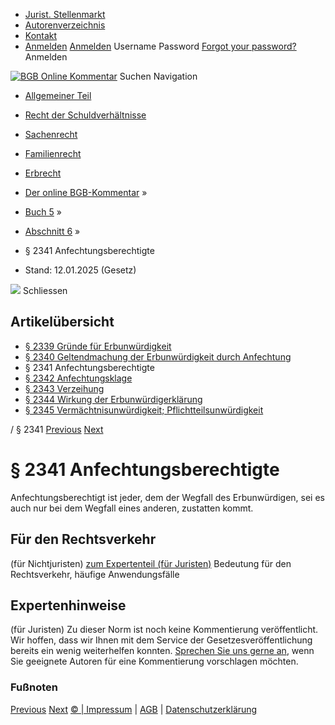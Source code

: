   * [Jurist. Stellenmarkt](https://bgb.kommentar.de/Buch-5/Abschnitt-6/</job-board> "Jurist. Stellenmarkt")
  * [Autorenverzeichnis](https://bgb.kommentar.de/Buch-5/Abschnitt-6/</Autorenverzeichnis> "Autorenverzeichnis")
  * [Kontakt](https://bgb.kommentar.de/Buch-5/Abschnitt-6/</Kontakt>)
  * [Anmelden](https://bgb.kommentar.de/Buch-5/Abschnitt-6/<#login> "show login form") [Anmelden](https://bgb.kommentar.de/Buch-5/Abschnitt-6/<#> "hide login form") Username Password
[Forgot your password?](https://bgb.kommentar.de/Buch-5/Abschnitt-6/</user/forgotpassword>) Anmelden 


[![BGB Online Kommentar](https://bgb.kommentar.de/extension/bgb/design/bgb/images/logo.png)](https://bgb.kommentar.de/Buch-5/Abschnitt-6/</> "BGB Online Kommentar")
Suchen
Navigation
  * [Allgemeiner Teil](https://bgb.kommentar.de/Buch-5/Abschnitt-6/</Buch-1>)
  * [Recht der Schuldverhältnisse](https://bgb.kommentar.de/Buch-5/Abschnitt-6/</Buch-2>)
  * [Sachenrecht](https://bgb.kommentar.de/Buch-5/Abschnitt-6/</Buch-3>)
  * [Familienrecht](https://bgb.kommentar.de/Buch-5/Abschnitt-6/</Buch-4>)
  * [Erbrecht](https://bgb.kommentar.de/Buch-5/Abschnitt-6/</Buch-5>)


  * [Der online BGB-Kommentar](https://bgb.kommentar.de/Buch-5/Abschnitt-6/</>) »
  * [Buch 5](https://bgb.kommentar.de/Buch-5/Abschnitt-6/</Buch-5>) »
  * [Abschnitt 6](https://bgb.kommentar.de/Buch-5/Abschnitt-6/</Buch-5/Abschnitt-6>) »
  * § 2341 Anfechtungsberechtigte 
  * Stand: 12.01.2025 (Gesetz) 


![](https://vg01.met.vgwort.de/na/1c9909529ead4f509072c06d9081a7d5)
Schliessen 
## Artikelübersicht
  * [ § 2339 Gründe für Erbunwürdigkeit ](https://bgb.kommentar.de/Buch-5/Abschnitt-6/</Buch-5/Abschnitt-6/Gruende-fuer-Erbunwuerdigkeit>)
  * [ § 2340 Geltendmachung der Erbunwürdigkeit durch Anfechtung ](https://bgb.kommentar.de/Buch-5/Abschnitt-6/</Buch-5/Abschnitt-6/Geltendmachung-der-Erbunwuerdigkeit-durch-Anfechtung>)
  * § 2341 Anfechtungsberechtigte 
  * [ § 2342 Anfechtungsklage ](https://bgb.kommentar.de/Buch-5/Abschnitt-6/</Buch-5/Abschnitt-6/Anfechtungsklage>)
  * [ § 2343 Verzeihung ](https://bgb.kommentar.de/Buch-5/Abschnitt-6/</Buch-5/Abschnitt-6/Verzeihung>)
  * [ § 2344 Wirkung der Erbunwürdigerklärung ](https://bgb.kommentar.de/Buch-5/Abschnitt-6/</Buch-5/Abschnitt-6/Wirkung-der-Erbunwuerdigerklaerung>)
  * [ § 2345 Vermächtnisunwürdigkeit; Pflichtteilsunwürdigkeit ](https://bgb.kommentar.de/Buch-5/Abschnitt-6/</Buch-5/Abschnitt-6/Vermaechtnisunwuerdigkeit-Pflichtteilsunwuerdigkeit>)


/ § 2341 
[Previous](https://bgb.kommentar.de/Buch-5/Abschnitt-6/</Buch-5/Abschnitt-6/Geltendmachung-der-Erbunwuerdigkeit-durch-Anfechtung> "§ 2340 Geltendmachung der Erbunwürdigkeit durch Anfechtung") [Next](https://bgb.kommentar.de/Buch-5/Abschnitt-6/</Buch-5/Abschnitt-6/Anfechtungsklage> "§ 2342 Anfechtungsklage")
# § 2341 Anfechtungsberechtigte
Anfechtungsberechtigt ist jeder, dem der Wegfall des Erbunwürdigen, sei es auch nur bei dem Wegfall eines anderen, zustatten kommt.
## Für den Rechtsverkehr 
(für Nichtjuristen)
[zum Expertenteil (für Juristen)](https://bgb.kommentar.de/Buch-5/Abschnitt-6/<#expertenhinweise>)
Bedeutung für den Rechtsverkehr, häufige Anwendungsfälle
## Expertenhinweise
(für Juristen)
Zu dieser Norm ist noch keine Kommentierung veröffentlicht. Wir hoffen, dass wir Ihnen mit dem Service der Gesetzesveröffentlichung bereits ein wenig weiterhelfen konnten. [Sprechen Sie uns gerne an](https://bgb.kommentar.de/Buch-5/Abschnitt-6/</Kontakt>), wenn Sie geeignete Autoren für eine Kommentierung vorschlagen möchten. 
### Fußnoten
[Previous](https://bgb.kommentar.de/Buch-5/Abschnitt-6/</Buch-5/Abschnitt-6/Geltendmachung-der-Erbunwuerdigkeit-durch-Anfechtung> "§ 2340 Geltendmachung der Erbunwürdigkeit durch Anfechtung") [Next](https://bgb.kommentar.de/Buch-5/Abschnitt-6/</Buch-5/Abschnitt-6/Anfechtungsklage> "§ 2342 Anfechtungsklage")
[© | Impressum](https://bgb.kommentar.de/Buch-5/Abschnitt-6/</Kontakt>) | [AGB](https://bgb.kommentar.de/Buch-5/Abschnitt-6/</AGB>) | [Datenschutzerklärung](https://bgb.kommentar.de/Buch-5/Abschnitt-6/</Datenschutzerklaerung-fuer-Leser>)

